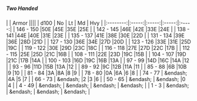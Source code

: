 ##### Two Handed

|      | Armor ||||
| d100 | No | Lt | Md | Hvy |
|:--------:|:-----:|:-----:|:-----:|:-----:|
| 146 - 150 |50E  |45E  |35E  |25E  |
| 142 - 145 |46E  |42E  |33E  |24E  |
| 138 - 141 |44E  |40E  |31E  |23E  |
| 135 - 137 |41E  |38E  |30E  |22D  |
| 131 - 134 |39E  |36E  |28D  |21D  |
| 127 - 130 |36E  |34E  |27D  |20D  |
| 123 - 126 |33E  |31E  |25D  |19C  |
| 119 - 122 |30E  |29D  |23C  |18C  |
| 116 - 118 |27E  |27D  |22C  |17B  |
| 112 - 115 |25E  |25D  |21C  |16B  |
| 108 - 111 |22E  |23D  |19C  |15B  |
| 104 - 107 |19D  |21C  |17B  |14A  |
| 100 - 103 |16D  |19C  |16B  |13A  |
| 97 - 99 |14D  |16C  |14A  |12 |
| 93 - 96 |11D  |15B  |13A  |12 |
| 89 - 92 |9C  |12B  |11A  |11 |
| 85 - 88 |6B  |10B  |9 |10 |
| 81 - 84 |3A  |8A  |8 |9 |
| 78 - 80 |0A  |6A  |6 |8 |
| 74 - 77 | &endash;  |4A  |5 |7 |
| 66 - 73 | &endash;  |2 |3 |6 |
| 50 - 65 | &endash;  | &endash;  |0 |4 |
| 4 - 49 | &endash;  | &endash;  | &endash;  | &endash;  |
| 1 - 3 | &endash;  | &endash;  | &endash;  | &endash;  |

